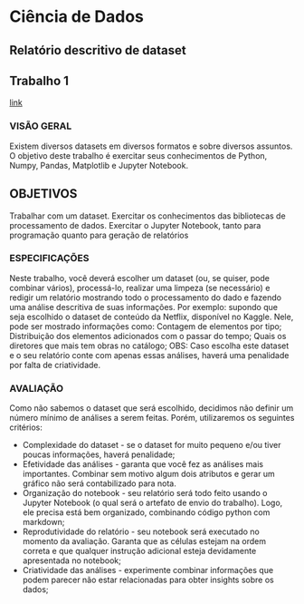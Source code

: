 

# Ciência de Dados

## Relatório descritivo de dataset 

## Trabalho 1

[link](https://docs.google.com/document/d/e/2PACX-1vRnORJLRMQwVNQmf54f-2ZLZmyyvb-i2mIjXbMRjZCTcA8_xJ1Ipn6rMK3FEqh0Pfen4fYFwheyDSRJ/pub)

### VISÃO GERAL
Existem diversos datasets em diversos formatos e sobre diversos assuntos. O objetivo deste trabalho é exercitar seus conhecimentos de Python, Numpy, Pandas, Matplotlib e Jupyter Notebook.

## OBJETIVOS
Trabalhar com um dataset.
Exercitar os conhecimentos das bibliotecas de processamento de dados.
Exercitar o Jupyter Notebook, tanto para programação quanto para geração de relatórios

### ESPECIFICAÇÕES
Neste trabalho, você deverá escolher um dataset (ou, se quiser, pode combinar vários), processá-lo, realizar uma limpeza (se necessário) e redigir um relatório mostrando todo o processamento do dado e fazendo uma análise descritiva de suas informações. Por exemplo: supondo que seja escolhido o dataset de conteúdo da Netflix, disponível no Kaggle. Nele, pode ser mostrado informações como:
Contagem de elementos por tipo;
Distribuição dos elementos adicionados com o passar do tempo;
Quais os diretores que mais tem obras no catálogo;
OBS: Caso escolha este dataset e o seu relatório conte com apenas essas análises, haverá uma penalidade por falta de criatividade.

### AVALIAÇÃO
Como não sabemos o dataset que será escolhido, decidimos não definir um número mínimo de análises a serem feitas. Porém, utilizaremos os seguintes critérios:

* Complexidade do dataset - se o dataset for muito pequeno e/ou tiver poucas informações, haverá penalidade;
* Efetividade das análises - garanta que você fez as análises mais importantes. Combinar sem motivo algum dois atributos e gerar um gráfico não será contabilizado para nota.
* Organização do notebook - seu relatório será todo feito usando o Jupyter Notebook (o qual será o artefato de envio do trabalho). Logo, ele precisa está bem organizado, combinando código python com markdown;
* Reprodutividade do relatório - seu notebook será executado no momento da avaliação. Garanta que as células estejam na ordem correta e que qualquer instrução adicional esteja devidamente apresentada no notebook;
* Criatividade das análises - experimente combinar informações que podem parecer não estar relacionadas para obter insights sobre os dados;
